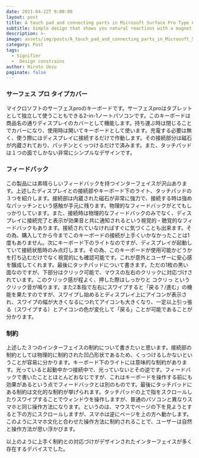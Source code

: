 ```yaml
---
date: 2021-04-22T 9:00:00
layout: post
title: A touch pad and connecting parts in Microsoft Surface Pro Type Cover
subtitle: Simple design that shows you natural reactions with a magnet
description: >-
image: assets/img/posts/A_touch_pad_and_connecting_parts_in_Microsoft_Surface_Pro_Type_Cover/image1.jpg
category: Post
tags: 
  - Signifier
  -  Design constrains
author: Hiroto Uezu
paginate: false
---
```


### サーフェス プロ タイプカバー
マイクロソフトのサーフェスproのキーボードです。サーフェスproはタブレットとして独立して使うこともできる2-in-1ノートパソコンです。このキーボードは商品名の通りディスプレイのカバーとして機能します。持ち運ぶ時は閉じることでカバーになり、使用時は開いてキーボードとして使います。充電する必要は無く、使う際にはディスプレイに接続するだけで作動します。その接続部分は磁石が内蔵されており、パッチンとくっつけるだけで済みます。また、タッチパッドは１つの面でしかない非常にシンプルなデザインです。

### フィードバック
この製品には素晴らしいフィードバックを持つインターフェイスが沢山あります。上述したディスプレイとの接続部やキーボード下のライト、タッチパッドの３つを紹介します。接続部は内蔵された磁石が非常に強力で、接続する時は強めなパッッチンという感触が手元に残ります。物理的なフィードバックがとてもしっかりしています。また、接続時は物理的なフィードバックのみでなく、ディスプレイに接続完了と表示が効果音と共に通知されるという視覚的・聴覚的なフィードバックもあります。接続されていなければすぐに気づくことも出来ます。その為、購入してから今までこのキーボードの接続が上手くいかなかったことは1度もありません。次にキーボード下のライトなのですが、ディスプレイが起動していて接続状態時のみ点灯します。その為、このキーボードが使用可能かどうかを打ち込むだけでなく視覚的にも確認可能です。これが意外とユーザーに安心感を醸成してくれます。最後にタッチパッドについて書きます。ただの1枚の黒い面なのですが、下部分はクリック可能で、マウスの左右のクリックに対応づけされています。このクリック感が程よく、押した際はしっかりと
コクリっ
というクリック音が鳴ります。また2本指で左右にスワイプすると「戻る？/進む」の機能を果たすのですが、スワイプし始めるとディスプレイ上にアイコンが表示され、スワイプの幅が大きくなるにつれてアイコンも大きくなり、一定以上引っ張る（スワイプする）とアイコンの色が変化して「戻る」ことが可能であることが分かります。

### 制約
上述した３つのインターフェイスの制約について書きたいと思います。接続部の制約としては物理的に制約された凹凸形状であるため、くっつけるしかないということが容易に分かります。キーボード下のライトには意味的な制約があります。光っていると起動中かつ接続中で、光っていないとその逆です。フィードバックで書いたこととほとんどおなじですが、これはキーボードを操作する前にも効果があるという点でフィードバックとは別のものです。最後にタッチパッドにある制約は文化的な制約が挙げられます。タッチパッドの上で指をスクロールしたりスワイプすることでウィンドウを操作しますが、普通のパソコンと異なりスマホと同じ操作方法になります。というのは、マウスでページの下を見ようとすると下の方にスクロールしますが、スマホは逆にページを上の方へ動かします。このようにスマホ文化と合わせた操作方法に制約されることで、ユーザーは自然と操作方法が思い浮かびます。

 以上のように上手く制約との対応づけがデザインされたインターフェイスが多く存在するデバイスでした。
